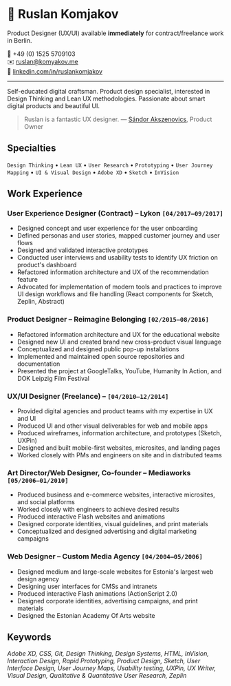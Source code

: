 # :construction_worker: Ruslan Komjakov

Product Designer (UX/UI) available **immediately** for contract/freelance work in Berlin.

:wave: +49 (0) 1525 5709103  
:envelope: ruslan@komyakov.me  
:bust_in_silhouette: [linkedin.com/in/ruslankomjakov](https://www.linkedin.com/in/ruslankomjakov)

---

Self-educated digital craftsman. Product design specialist, interested in Design Thinking and Lean UX methodologies. Passionate about smart digital products and beautiful UI.

> Ruslan is a fantastic UX designer. — [Sándor Akszenovics](https://www.linkedin.com/in/sandorakszenovics/), Product Owner

## Specialties

`Design Thinking` • `Lean UX` • `User Research` • `Prototyping` • `User Journey Mapping` • `UI & Visual Design` • `Adobe XD` • `Sketch` • `InVision`

## Work Experience

### User Experience Designer (Contract) – Lykon `[04/2017–09/2017]`

*   Designed concept and user experience for the user onboarding
*   Defined personas and user stories, mapped customer journey and user flows
*   Designed and validated interactive prototypes
*   Conducted user interviews and usability tests to identify UX friction on product's dashboard
*   Refactored information architecture and UX of the recommendation feature
*   Advocated for implementation of modern tools and practices to improve UI design workflows and file handling (React components for Sketch, Zeplin, Abstract)

### Product Designer – Reimagine Belonging `[02/2015–08/2016]`

*   Refactored information architecture and UX for the educational website
*   Designed new UI and created brand new cross-product visual language
*   Conceptualized and designed public pop-up installations
*   Implemented and maintained open source repositories and documentation
*   Presented the project at GoogleTalks, YouTube, Humanity In Action, and DOK Leipzig Film Festival

### UX/UI Designer (Freelance) – `[04/2010–12/2014]`

*   Provided digital agencies and product teams with my expertise in UX and UI
*   Produced UI and other visual deliverables for web and mobile apps
*   Produced wireframes, information architecture, and prototypes (Sketch, UXPin)
*   Designed and built mobile-first websites, microsites, and landing pages
*   Worked closely with PMs and engineers on site and in distributed teams

### Art Director/Web Designer, Co-founder – Mediaworks `[05/2006–01/2010]`

*   Produced business and e-commerce websites, interactive microsites, and social platforms
*   Worked closely with engineers to achieve desired results
*   Produced interactive Flash websites and animations
*   Designed corporate identities, visual guidelines, and print materials
*   Conceptualized and designed advertising and digital marketing campaigns

### Web Designer – Custom Media Agency `[04/2004–05/2006]`

*   Designed medium and large-scale websites for Estonia's largest web design agency
*   Designing user interfaces for CMSs and intranets
*   Produced interactive Flash animations (ActionScript 2.0)
*   Designed corporate identities, advertising campaigns, and print materials
*   Designed the Estonian Academy Of Arts website

## Keywords

*Adobe XD, CSS, Git, Design Thinking, Design Systems, HTML, InVision, Interaction Design, Rapid Prototyping, Product Design, Sketch, User Interface Design, User Journey Maps, Usability testing, UXPin, UX Writer, Visual Design, Qualitative & Quantitative User Research, Zeplin*
